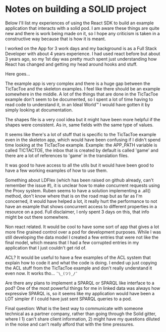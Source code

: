 Notes on building a SOLID project
=================================

Below I'll list my experiences of using the React SDK to build an example application that interacts with a solid pod. I am aware these things are quite new and there is work being made on it, so I hope any criticism is taken in a constructive way because that is how it is meant.

I worked on the App for 3 work days and my background is as a Full Stack Developer with about 4 years experience. I had used react before but about 3 years ago, so my 1st day was pretty much spent just understanding how React has changed and getting my head around hooks and stuff.

Here goes...

The example app is very complex and there is a huge gap between the TicTacToe and the skeleton examples. I feel like there should be an example somewhere in the middle.
A lot of the things that are done in the TicTacToe example don't seem to be documented, so I spent a lot of time having to read code to understand it, in an Ideal World™ I would have gotten it by simply looking at documentation.

The shapes file is a very cool idea but it might have been more helpful if the shapes were consistent. As in, same fields with the same type of values.

It seems like there's a lot of stuff that is specific to the TicTacToe example even in the skeleton app, which would have been confusing if I didn't spend time looking at the TicTacToe example. Example: the APP_PATH variable is called TICTACTOE, the inbox that is created by default is called 'game' and there are a lot of references to 'game' in the translation files. 

It was good to have access to all the utils but it would have been good to have a few working examples of how to use them.

Something about LDFlex (which has been raised on github already, can't remember the issue #), it is unclear how to make concurrent requests using the Proxy system. Ruben seems to have a solution implementing a .all() method, don't know where that is on the road map but as far as I'm concerned, it would have helped a lot, it really hurt the performance to not have an example that shows concurrent access to different properties in a resource on a pod. Full disclaimer, I only spent 3 days on this, that info might be out there somewhere.

Non react related. It would be cool to have some sort of app that gives a lot more fine grained control over a pod for development purposes. While I was still developing the data model I created a few entries that were not like the final model, which means that I had a few corrupted entries in my application that I just couldn't get rid of.

ACL? It would be useful to have a few examples of the ACL system that explain how to code it and what the code is doing. I ended up just copying the ACL stuff from the TicTacToe example and don't really understand it even now. It works tho... `¯\_(ツ)_/¯`

Are there any plans to implement a SPARQL or SPARQL like interface to a pod? One of the most powerful things for me in linked data was always how expressive SPARQL is, so it seems like my application would have been a LOT simpler if I could have just sent SPARQL queries to a pod.

Final question: What is the best way to communicate with someone technical as a partner company, rather than going through the Solid gitter, where I 1) can't share client information, 2) might have my questions diluted in the noise and can't really afford that with the time pressures.
